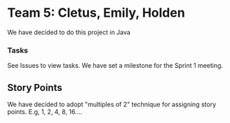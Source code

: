 # Team 5: Cletus, Emily, Holden

We have decided to do this project in Java

### Tasks
See Issues to view tasks.
We have set a milestone for the Sprint 1 meeting.

## Story Points
We have decided to adopt "multiples of 2" technique for assigning story points.
E.g, 1, 2, 4, 8, 16....
